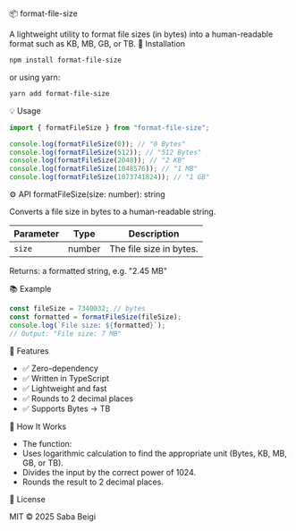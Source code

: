 📦 format-file-size

A lightweight utility to format file sizes (in bytes) into a human-readable format such as KB, MB, GB, or TB.
🚀 Installation

```bash
npm install format-file-size
```

or using yarn:

```bash
yarn add format-file-size
```

💡 Usage

```ts
import { formatFileSize } from "format-file-size";

console.log(formatFileSize(0)); // "0 Bytes"
console.log(formatFileSize(512)); // "512 Bytes"
console.log(formatFileSize(2048)); // "2 KB"
console.log(formatFileSize(1048576)); // "1 MB"
console.log(formatFileSize(1073741824)); // "1 GB"
```

⚙️ API
formatFileSize(size: number): string

Converts a file size in bytes to a human-readable string.

| Parameter | Type   | Description             |
| --------- | ------ | ----------------------- |
| `size`    | number | The file size in bytes. |

Returns: a formatted string, e.g. "2.45 MB"

📚 Example

```ts
const fileSize = 7340032; // bytes
const formatted = formatFileSize(fileSize);
console.log(`File size: ${formatted}`);
// Output: "File size: 7 MB"
```

🧩 Features

- ✅ Zero-dependency
- ✅ Written in TypeScript
- ✅ Lightweight and fast
- ✅ Rounds to 2 decimal places
- ✅ Supports Bytes → TB

🧠 How It Works

- The function:
- Uses logarithmic calculation to find the appropriate unit (Bytes, KB, MB, GB, or TB).
- Divides the input by the correct power of 1024.
- Rounds the result to 2 decimal places.

🪪 License

MIT © 2025 Saba Beigi

